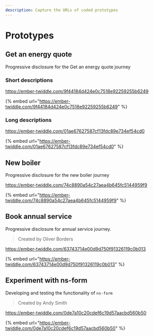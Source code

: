 ```yaml
---
description: Capture the URLs of coded prototypes
---
```


# Prototypes

## Get an energy quote

Progressive disclosure for the Get an energy quote journey

### Short descriptions

https://ember-twiddle.com/9f44184d424e0c7518e92259255b6249

{% embed url="https://ember-twiddle.com/9f44184d424e0c7518e92259255b6249" %}

### Long descriptions

https://ember-twiddle.com/01ae67627587cf13fdc89e734ef54cd0

{% embed url="https://ember-twiddle.com/01ae67627587cf13fdc89e734ef54cd0" %}

## New boiler

Progressive disclosure for the new boiler journey

https://ember-twiddle.com/74c8890a54c27aea4b645fc5144959f9

{% embed url="https://ember-twiddle.com/74c8890a54c27aea4b645fc5144959f9" %}

## Book annual service

Progressive disclosure for annual service journey. 

> Created by Oliver Borders

https://ember-twiddle.com/63743714e00d9d750f91326119c0b013

{% embed url="https://ember-twiddle.com/63743714e00d9d750f91326119c0b013" %}

## Experiment with ns-form

Developing and testing the functionality of `ns-form`

> Created by Andy Smith

https://ember-twiddle.com/0de7a10c20cdef6c19d57aacbd560b50

{% embed url="https://ember-twiddle.com/0de7a10c20cdef6c19d57aacbd560b50" %}




